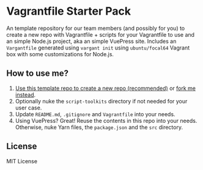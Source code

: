 # Vagrantfile Starter Pack
An template repository for our team members (and possibly for you) to create a new repo with Vagrantfile + scripts for your Vagrantfile to use and
an simple Node.js project, aka an simple VuePress site. Includes an `Vargantfile` generated using `vargant init` using `ubuntu/focal64`
Vagrant box with some customizations for Node.js.

## How to use me?

1. [Use this template repo to create a new repo (recommended)](https://github.com/MadeByThePinsHub/vagrantfile-starter-pack/generate) or
[fork me instead](https://github.com/MadeByThePinsHub/vagrantfile-starter-pack/fork).
2. Optionally nuke the `script-toolkits` directory if not needed for your user case.
3. Update `README.md`, `.gitignore` and `Vagrantfile` into your needs.
4. Using VuePress? Great! Reuse the contents in this repo into your needs. Otherwise, nuke Yarn files, the `package.json` and the `src` directory.

## License

MIT License
